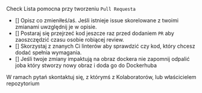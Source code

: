 Check Lista pomocna przy tworzeniu `Pull Requesta`

- [] Opisz co zmieniłeś/aś. Jeśli istnieje issue skorelowane z twoimi zmianami uwzględnij je w opisie.
- [] Postaraj się przejrzeć kod jeszcze raz przed dodaniem `PR` aby zaoszczędzić czasu osobie robiącej review.
- [] Skorzystaj z znanych Ci linterów aby sprawdzić czy kod, który chcesz dodać spełnia wymagania.
- [] Jeśli twoje zmiany impaktują na obraz dockera nie zapomnij odpalić joba który stworzy nowy obraz i doda go do Dockerhuba

W  ramach pytań skontaktuj się, z którymś z Kolaboratorów, lub właścicielem repozytorium